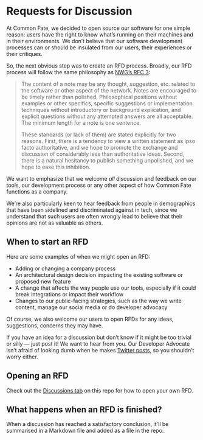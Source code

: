 # Requests for Discussion

At Common Fate, we decided to open source our software for one simple reason: users have the right to know what’s running on their machines and in their environments. We don’t believe that our software development processes can or should be insulated from our users, their experiences or their critiques. 

So, the next obvious step was to create an RFD process. Broadly, our RFD process will follow the same philosophy as [NWG’s RFC 3](https://www.rfc-editor.org/rfc/rfc3):

> The content of a note may be any thought, suggestion, etc. related to the software or other aspect of the network. Notes are encouraged to be timely rather than polished. Philosophical positions without examples or other specifics, specific suggestions or implementation techniques without introductory or background explication, and explicit questions without any attempted answers are all acceptable. The minimum length for a note is one sentence.
>
> These standards (or lack of them) are stated explicitly for two reasons. First, there is a tendency to view a written statement as ipso facto authoritative, and we hope to promote the exchange and discussion of considerably less than authoritative ideas. Second, there is a natural hesitancy to publish something unpolished, and we hope to ease this inhibition.

We want to emphasize that we welcome *all* discussion and feedback on our tools, our development process or any other aspect of how Common Fate functions as a company. 

We’re also particularly keen to hear feedback from people in demographics that have been sidelined and discriminated against in tech, since we understand that such users are often wrongly lead to believe that their opinions are not as valuable as others.

## When to start an RFD

Here are some examples of when we might open an RFD:

- Adding or changing a company process
- An architectural design decision impacting the existing software or proposed new feature
- A change that affects the way people use our tools, especially if it could break integrations or impact their workflow
- Changes to our public-facing strategies, such as the way we write content, manage our social media or do developer advocacy

Of course, we also welcome our users to open RFDs for any ideas, suggestions, concerns they may have. 

If you have an idea for a discussion but don’t know if it might be too trivial or silly — just post it! We want to hear from you. Our Developer Advocate isn’t afraid of looking dumb when he makes [Twitter posts](https://twitter.com/CommonFateTech/status/1552457541061586945), so you shouldn’t worry either.

## Opening an RFD
Check out the [Discussions tab](https://github.com/common-fate/rfds/discussions/1) on this repo for how to open your own RFD.

## What happens when an RFD is finished?
When a discussion has reached a satisfactory conclusion, it'll be summarised in a Markdown file and added as a file in the repo.
